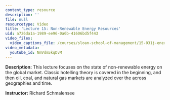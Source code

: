 ```yaml
---
content_type: resource
description: ''
file: null
resourcetype: Video
title: 'Lecture 15: Non-Renewable Energy Resources'
uid: a726da1a-1989-ee96-0a6b-41606bd5f443
video_files:
  video_captions_file: /courses/sloan-school-of-management/15-031j-energy-decisions-markets-and-policies-spring-2012/video-lectures/lecture-15-non-renewable-energy-resources/NmVdm5kqDvM.vtt
video_metadata:
  youtube_id: NmVdm5kqDvM
---
```


**Description:** This lecture focuses on the state of non-renewable energy on the global market. Classic hotelling theory is covered in the beginning, and then oil, coal, and natural gas markets are analyzed over the across geographies and time.

**Instructor:** Richard Schmalensee